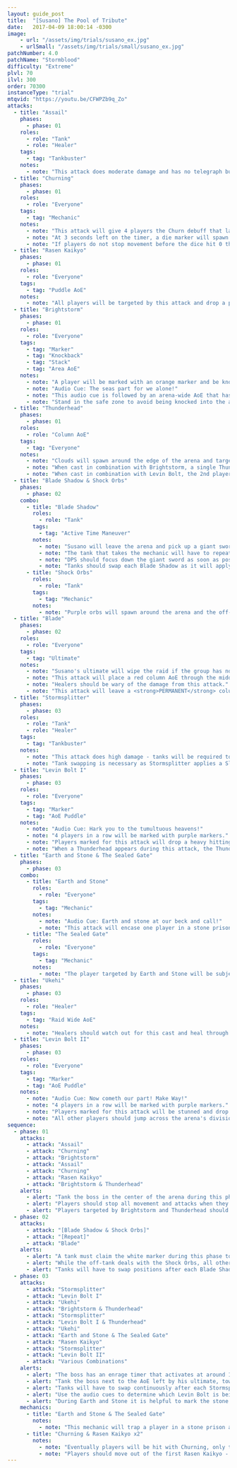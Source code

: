 ```yaml
---
layout: guide_post
title:  "[Susano] The Pool of Tribute"
date:   2017-04-09 18:00:14 -0300
image:
    - url: "/assets/img/trials/susano_ex.jpg"
    - urlSmall: "/assets/img/trials/small/susano_ex.jpg"
patchNumber: 4.0
patchName: "Stormblood"
difficulty: "Extreme"
plvl: 70
ilvl: 300
order: 70300
instanceType: "trial"
mtqvid: "https://youtu.be/CFWPZb9q_Zo"
attacks:
  - title: "Assail"
    phases:
      - phase: 01
    roles:
      - role: "Tank"
      - role: "Healer"
    tags:
      - tag: "Tankbuster"
    notes:
      - note: "This attack does moderate damage and has no telegraph but is cast after each 'set' of mechanics."
  - title: "Churning"
    phases:
      - phase: 01
    roles:
      - role: "Everyone"
    tags:
      - tag: "Mechanic"
    notes:
      - note: "This attack will give 4 players the Churn debuff that lasts 10 seconds."
      - note: "At 3 seconds left on the timer, a die marker will spawn above players signalling that they should <strong>STOP</strong> moving and attacking."
      - note: "If players do not stop movement before the dice hit 0 they will be hit with a Lightning Resist Down debuff."
  - title: "Rasen Kaikyo"
    phases:
      - phase: 01
    roles:
      - role: "Everyone"
    tags:
      - tag: "Puddle AoE"
    notes:
      - note: "All players will be targeted by this attack and drop a puddle where they stand - run out of these as soon as possible to avoid high damage and lightning resist debuffs."
  - title: "Brightstorm"
    phases:
      - phase: 01
    roles:
      - role: "Everyone"
    tags:
      - tag: "Marker"
      - tag: "Knockback"
      - tag: "Stack"
      - tag: "Area AoE"
    notes:
      - note: "A player will be marked with an orange marker and be knocked back across the arena - they will then be immediately targeted with a stack marker and should back up to the group to help soak damage."
      - note: "Audio Cue: The seas part for we alone!"
      - note: "This audio cue is followed by an arena-wide AoE that has a single, thin column safe zone - this area will be determined by the direction the player knocked back by Brightstorm has traveled."
      - note: "Stand in the safe zone to avoid being knocked into the air and a lightning resist debuff."
  - title: "Thunderhead"
    phases:
      - phase: 01
    roles:
      - role: "Column AoE"
    tags:
      - tag: "Everyone"
    notes:
      - note: "Clouds will spawn around the edge of the arena and target a single player with multiple column AoEs - this player can bait these columns away from the rest of the group."
      - note: "When cast in combination with Brightstorm, a single Thunderhead will target the player already targeted for Brightstorm - be wary of how you bait the column AoE."
      - note: "When cast in combination with Levin Bolt, the 2nd player marked will be targeted by the Thunderhead."
  - title: "Blade Shadow & Shock Orbs"
    phases:
      - phase: 02
    combo:
      - title: "Blade Shadow"
        roles:
          - role: "Tank"
        tags:
          - tag: "Active Time Maneuver"
        notes:
          - note: "Susano will leave the arena and pick up a giant sword - a tank should click on the white and purple marker that spawns to shield the group from the attack."
          - note: "The tank that takes the mechanic will have to repeatedly mash a button to keep the raid safe."
          - note: "DPS should focus down the giant sword as soon as possible."
          - note: "Tanks should swap each Blade Shadow as it will apply a Slashing Resist Down debuff each time it hits."
      - title: "Shock Orbs"
        roles:
          - role: "Tank"
        tags:
          - tag: "Mechanic"
        notes:
          - note: "Purple orbs will spawn around the arena and the off-tank should run around bursting them to keep them away from the group."
  - title: "Blade"
    phases:
      - phase: 02
    roles:
      - role: "Everyone"
    tags:
      - tag: "Ultimate"
    notes:
      - note: "Susano's ultimate will wipe the raid if the group has not DPS'd down both blades during the previous mechanic."
      - note: "This attack will place a red column AoE through the middle of the arena - avoid this."
      - note: "Healers should be wary of the damage from this attack."
      - note: "This attack will leave a <strong>PERMANENT</strong> column AoE puddle on the arena for the remainder of the fight that will kill players who stand in it for too long."
  - title: "Stormsplitter"
    phases:
      - phase: 03
    roles:
      - role: "Tank"
      - role: "Healer"
    tags:
      - tag: "Tankbuster"
    notes:
      - note: "This attack does high damage - tanks will be required to cooldown through it."
      - note: "Tank swapping is necessary as Stormsplitter applies a Slashing Resist Down II debuff to the player it hits."
  - title: "Levin Bolt I"
    phases:
      - phase: 03
    roles:
      - role: "Everyone"
    tags:
      - tag: "Marker"
      - tag: "AoE Puddle"
    notes:
      - note: "Audio Cue: Hark you to the tumultuous heavens!"
      - note: "4 players in a row will be marked with purple markers."
      - note: "Players marked for this attack will drop a heavy hitting lightning AoE - jump across to the other side of the arena (across the division) to drop this attack safely."
      - note: "When a Thunderhead appears during this attack, the Thunderhead will always target the second player marked for Levin Bolt."
  - title: "Earth and Stone & The Sealed Gate"
    phases:
      - phase: 03
    combo:
      - title: "Earth and Stone"
        roles:
          - role: "Everyone"
        tags:
          - tag: "Mechanic"
        notes:
          - note: "Audio Cue: Earth and stone at our beck and call!"
          - note: "This attack will encase one player in a stone prison and shuffle it amongst 2 other empty ones - players must free the trapped player before The Sealed Gate kills them."
      - title: "The Sealed Gate"
        roles:
          - role: "Everyone"
        tags:
          - tag: "Mechanic"
        notes:
          - note: "The player targeted by Earth and Stone will be subjected to this attack - if they are not freed from the stone prison, this attack will immediately kill them."
  - title: "Ukehi"
    phases:
      - phase: 03
    roles:
      - role: "Healer"
    tags:
      - tag: "Raid Wide AoE"
    notes:
      - note: "Healers should watch out for this cast and heal through it as necessary."
  - title: "Levin Bolt II"
    phases:
      - phase: 03
    roles:
      - role: "Everyone"
    tags:
      - tag: "Marker"
      - tag: "AoE Puddle"
    notes:
      - note: "Audio Cue: Now cometh our part! Make Way!"
      - note: "4 players in a row will be marked with purple markers."
      - note: "Players marked for this attack will be stunned and drop a heavy hitting lightning AoE."
      - note: "All other players should jump across the arena's division to the safe side."
sequence:
  - phase: 01
    attacks:
      - attack: "Assail"
      - attack: "Churning"
      - attack: "Brightstorm"
      - attack: "Assail"
      - attack: "Churning"
      - attack: "Rasen Kaikyo"
      - attack: "Brightstorm & Thunderhead"
    alerts:
      - alert: "Tank the boss in the center of the arena during this phase."
      - alert: "Players should stop all movement and attacks when they see dice markers above their heads."
      - alert: "Players targeted by Brightstorm and Thunderhead should be wary of how the column AoE is placed to avoid covering Brightstorm's safe zone."
  - phase: 02
    attacks:
      - attack: "[Blade Shadow & Shock Orbs]"
      - attack: "[Repeat]"
      - attack: "Blade"
    alerts:
      - alert: "A tank must claim the white marker during this phase to shield the group - they will have to mash a button to keep the raid alive."
      - alert: "While the off-tank deals with the Shock Orbs, all other players should focus on DPSing the large blades to avoid wiping during Susano's ultimate."
      - alert: "Tanks will have to swap positions after each Blade Shadow."
  - phase: 03
    attacks:
      - attack: "Stormsplitter"
      - attack: "Levin Bolt I"
      - attack: "Ukehi"
      - attack: "Brightstorm & Thunderhead"
      - attack: "Stormsplitter"
      - attack: "Levin Bolt I & Thunderhead"
      - attack: "Ukehi"
      - attack: "Earth and Stone & The Sealed Gate"
      - attack: "Rasen Kaikyo"
      - attack: "Stormsplitter"
      - attack: "Levin Bolt II"
      - attack: "Various Combinations"
    alerts:
      - alert: "The boss has an enrage timer that activates at around 14 minutes and 40 seconds - he will then continuously cast Ukehi until the group wipes."
      - alert: "Tank the boss next to the AoE left by his ultimate, towards the middle of the arena."
      - alert: "Tanks will have to swap continuously after each Stormsplitter."
      - alert: "Use the audio cues to determine which Levin Bolt is being cast as everyone will have to know how to respond."
      - alert: "During Earth and Stone it is helpful to mark the stone prison that contains your trapped teammate to ensure everyone breaks them out quickly."
    mechanics:
      - title: "Earth and Stone & The Sealed Gate"
        notes:
          - note: "This mechanic will trap a player in a stone prison and shuffle it with 2 empty ones - the player will die if not freed fast enough."
      - title: "Churning & Rasen Kaikyo x2"
        notes:
          - note: "Eventually players will be hit with Churning, only to then be hit with Rasen Kaikyo twice in a row."
          - note: "Players should move out of the first Rasen Kaikyo - STOP to allow Churn to fall off - then immediately move out of the second Rasen Kaikyo."
---
```

